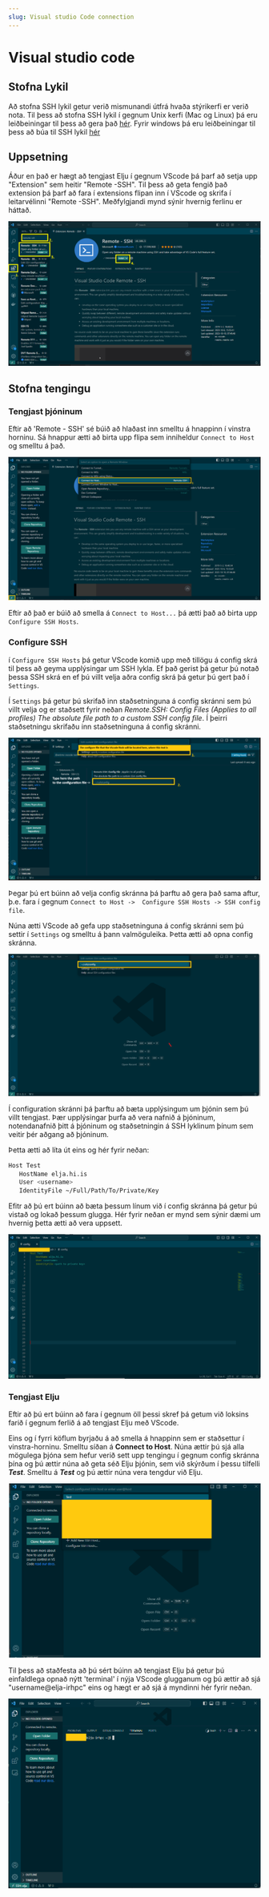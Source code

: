 ```yaml
---
slug: Visual studio Code connection
---
```

# Visual studio code

## Stofna Lykil

Að stofna SSH lykil getur verið mismunandi útfrá hvaða stýrikerfi er verið nota.  Til þess að stofna SSH lykil í gegnum Unix kerfi (Mac og Linux) þá eru leiðbeiningar til þess að gera það [hér](02_unix.md). Fyrir windows þá eru leiðbeiningar til þess að búa til SSH lykil  [hér](03_windows.md)

## Uppsetning
Áður en það er hægt að tengjast Elju í gegnum VScode þá þarf að setja upp "Extension" sem heitir "Remote -SSH". Til þess að geta fengið það extension þá þarf að fara í extensions flipan inn í VScode og skrifa í leitarvélinni "Remote -SSH". Meðfylgjandi mynd sýnir hvernig ferlinu er háttað.


![Steps To install Remote SSH](../../../../../docs/assets/RemoteSSH.png)



## Stofna tengingu

### Tengjast þjóninum

Eftir að 'Remote - SSH' sé búið að hlaðast inn smelltu á hnappinn í vinstra horninu. Sá hnappur ætti að birta upp flipa sem inniheldur ```Connect to Host``` og smelltu á það.

![Step to connect to Host](../../../../../docs/assets/VScodeCtoH.png)


Eftir að það er búið að smella á ```Connect to Host...``` þá ætti það að birta upp ```Configure SSH Hosts```.

### Configure SSH

í ```Configure SSH Hosts``` þá getur VScode komið upp með tillögu á config skrá til þess að geyma upplýsingar um SSH lykla. Ef það gerist þá getur þú notað þessa SSH skrá en ef þú villt velja aðra config skrá þá getur þú gert það í ```Settings```. 


Í ```Settings``` þá getur þú skrifað inn staðsetninguna á config skránni sem þú villt velja og er staðsett fyrir neðan 
*Remote.SSH: Config Files (Applies to all profiles) The absolute file path to a custom SSH config file*. Í þeirri staðsetningu skrifaðu inn staðsetninguna á config skránni.

![Step to connect to Host](../../../../../docs/assets/SelectConfigFile.png)

Þegar þú ert búinn að velja config skránna þá þarftu að gera það sama aftur, þ.e. fara í gegnum ```Connect to Host ->  Configure SSH Hosts -> SSH config file```. 

Núna ætti VScode að gefa upp staðsetninguna á config skránni sem þú settir í ```Settings``` og smelltu á þann valmöguleika. Þetta ætti að opna config skránna. 

![select Specific config file](../../../../../docs/assets/selectSpecificConfigFile.png)

Í configuration skránni þá þarftu að bæta upplýsingum um þjónin sem þú villt tengjast. Þær upplýsingar þurfa að vera nafnið á þjóninum, notendanafnið þitt á þjóninum og staðsetningin á SSH lyklinum þínum sem veitir þér aðgang að þjóninum. 

Þetta ætti að líta út eins og hér fyrir neðan:
 ```bash
 Host Test
	HostName elja.hi.is
	User <username>
	IdentityFile ~/Full/Path/To/Private/Key
 ```

 Efitr að þú ert búinn að bæta þessum línum við í config skránna þá getur þú vistað og lokað þessum glugga. Hér fyrir neðan er mynd sem sýnir dæmi um hvernig þetta ætti að vera uppsett.

![Example of adding host to the config file](../../../../../docs/assets/ConfigFileExample.png)

### Tengjast Elju

Eftir að þú ert búinn að fara í gegnum öll þessi skref þá getum við loksins farið í gegnum ferlið á að tengjast Elju með VScode.

Eins og í fyrri köflum byrjaðu á að smella á hnappinn sem er staðsettur í vinstra-horninu. Smelltu síðan á **Connect to Host**. Núna ættir þú sjá alla mögulega þjóna sem hefur verið sett upp tengingu í gegnum config skránna þína og þú ættir núna að geta séð Elju þjónin, sem við skýrðum í þessu tilfelli ***Test***. Smelltu á ***Test*** og þú ættir núna vera tengdur við Elju.

![Example of connecting to host](../../../../../docs/assets/VScodeConnectToElja.png)


Til þess að staðfesta að þú sért búinn að tengjast Elju þá getur þú einfaldlega opnað nýtt 'terminal' í nýja VScode glugganum og þú ættir að sjá "username@elja-irhpc" eins og hægt er að sjá á myndinni hér fyrir neðan.

![EljaLogin via VScode](../../../../../docs/assets/VScodeEljaLogin.png)
